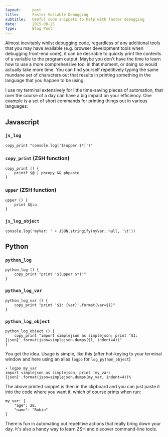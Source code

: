 ```yaml
---
layout:     post
title:      Faster Variable Debugging
subtitle:   Useful code snippets to help with faster debugging
date:       2015-08-25
type:       Blog Post
---
```


Almost inevitably whilst debugging code, regardless of any additional tools that you may have available (e.g.
browser development tools when debugging front-end code), it can be desirable to quickly print the contents of a
variable to the program output. Maybe you don't have the time to learn how to use a more comprehensive tool in that moment,
or doing so would actually take more time. You can find yourself repetitively typing the same mundane set of characters
out that results in printing something in the language that you happen to be using.

I use my terminal extensively for little time-saving pieces of automation, that over the course of a day can have a big
impact on your efficiency. One example is a set of short commands for printing things out in various languages:

## Javascript

### `js_log`
<pre><code class="javascript">copy_print "console.log('$(upper $*)')"</code></pre>

### `copy_print` (ZSH function)
<pre><code class="zsh">copy_print () {
	printf $@ | pbcopy && pbpaste
}</code></pre>

### `upper` (ZSH function)
<pre><code class="zsh">upper () {
	print $@:u
}</code></pre>

### `js_log_object`
<pre><code class="javascript">console.log('myVar: ' + JSON.stringify(myVar, null, '\t'))</code></pre>


## Python

### `python_log`
<pre><code class="python">python_log () {
	copy_print "print '$(upper $*)'"
}</code></pre>

### `python_log_var`
<pre><code class="python">python_log_var () {
	copy_print "print '$1: {var}'.format(var=$1)"
}</code></pre>

### `python_log_object`
<pre><code class="python">python_log_object () {
	copy_print "import simplejson as simplejson; print '$1: {json}'.format(json=simplejson.dumps($1, indent=4))"
}</code></pre>

You get the idea. Usage is simple, like this (after hot-keying to your terminal window and here using an alias `logpo` for `log_python_object`)

<pre><code class="zsh">⚡ logpo my_var
import simplejson as simplejson; print 'my_var: {json}'.format(json=simplejson.dumps(my_var, indent=4))%
</code></pre>

The above printed snippet is then in the clipboard and you can just paste it into the code where you want it, which of course
prints when run:

<pre><code class="python">my_var: {
    "age": 28,
    "name": "Robin"
}</code></pre>

There is fun in automating out repetitive actions that really bring down your day. It's also a handy way to learn ZSH
and discover command-line tools.